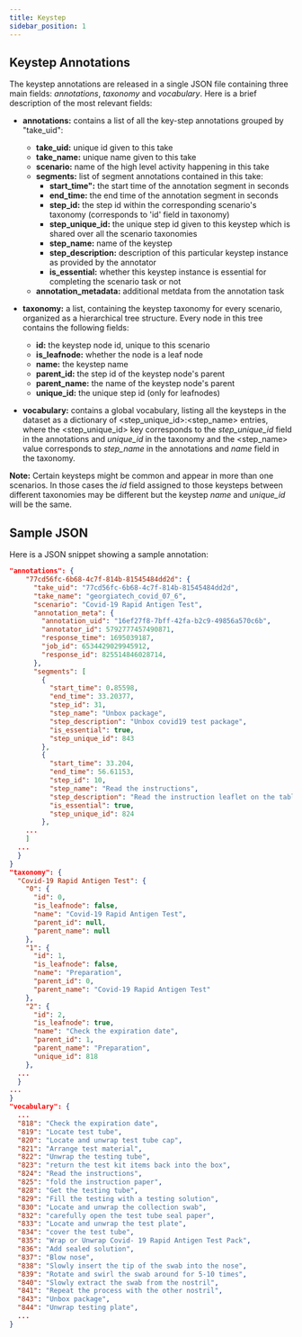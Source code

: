 ```yaml
---
title: Keystep
sidebar_position: 1
---
```


## Keystep Annotations

The keystep annotations are released in a single JSON file containing three main fields: *annotations*, *taxonomy* and *vocabulary*. Here is a brief description of the most relevant fields:

* **annotations:** contains a list of all the key-step annotations grouped by "take_uid": 
  - **take_uid:** unique id given to this take
  - **take_name:** unique name given to this take
  - **scenario:** name of the high level activity happening in this take
  - **segments:** list of segment annotations contained in this take:
    - **start_time":** the start time of the annotation segment in seconds
    - **end_time:** the end time of the annotation segment in seconds
    - **step_id:** the step id within the corresponding scenario's taxonomy (corresponds to 'id' field in taxonomy)
    - **step_unique_id:** the unique step id given to this keystep which is shared over all the scenario taxonomies
    - **step_name:** name of the keystep
    - **step_description:** description of this particular keystep instance as provided by the annotator
    - **is_essential:** whether this keystep instance is essential for completing the scenario task or not
  - **annotation_metadata:** additional metdata from the annotation task 
    
* **taxonomy:** a list, containing the keystep taxonomy for every scenario, organized as a hierarchical tree structure. Every node in this tree contains the following fields: 
    - **id:** the keystep node id, unique to this scenario
    - **is_leafnode:** whether the node is a leaf node 
    - **name:** the keystep name
    - **parent_id:** the step id of the keystep node's parent
    - **parent_name:** the name of the keystep node's parent
    - **unique_id:** the unique step id (only for leafnodes)

* **vocabulary:** contains a global vocabulary, listing all the keysteps in the dataset as a dictionary of <step_unique_id>:<step_name> entries, where the <step_unique_id> key corresponds to the *step_unique_id* field in the annotations and *unique_id* in the taxonomy and the <step_name> value corresponds to *step_name* in the annotations and *name* field in the taxonomy.

**Note:** Certain keysteps might be common and appear in more than one scenarios. In those cases the *id* field assigned to those keysteps between different taxonomies may be different but the keystep *name* and *unique_id* will be the same.

## Sample JSON

Here is a JSON snippet showing a sample annotation:        

```json
"annotations": {
    "77cd56fc-6b68-4c7f-814b-81545484dd2d": {
      "take_uid": "77cd56fc-6b68-4c7f-814b-81545484dd2d",
      "take_name": "georgiatech_covid_07_6",
      "scenario": "Covid-19 Rapid Antigen Test",
      "annotation_meta": {
        "annotation_uid": "16ef27f8-7bff-42fa-b2c9-49856a570c6b",
        "annotator_id": 5792777457490871,
        "response_time": 1695039187,
        "job_id": 6534429029945912,
        "response_id": 825514846028714,
      },
      "segments": [
        {
          "start_time": 0.85598,
          "end_time": 33.20377,
          "step_id": 31,
          "step_name": "Unbox package",
          "step_description": "Unbox covid19 test package",
          "is_essential": true,
          "step_unique_id": 843
        },
        {
          "start_time": 33.204,
          "end_time": 56.61153,
          "step_id": 10,
          "step_name": "Read the instructions",
          "step_description": "Read the instruction leaflet on the table",
          "is_essential": true,
          "step_unique_id": 824
        },
    ...
    ]
  ...
  }
}
"taxonomy": {
  "Covid-19 Rapid Antigen Test": {
    "0": {
      "id": 0,
      "is_leafnode": false,
      "name": "Covid-19 Rapid Antigen Test",
      "parent_id": null,
      "parent_name": null
    },
    "1": {
      "id": 1,
      "is_leafnode": false,
      "name": "Preparation",
      "parent_id": 0,
      "parent_name": "Covid-19 Rapid Antigen Test"
    },
    "2": {
      "id": 2,
      "is_leafnode": true,
      "name": "Check the expiration date",
      "parent_id": 1,
      "parent_name": "Preparation",
      "unique_id": 818
    },
  ...
  }
...
}
"vocabulary": {
  ...
  "818": "Check the expiration date",
  "819": "Locate test tube",
  "820": "Locate and unwrap test tube cap",
  "821": "Arrange test material",
  "822": "Unwrap the testing tube",
  "823": "return the test kit items back into the box",
  "824": "Read the instructions",
  "825": "fold the instruction paper",
  "828": "Get the testing tube",
  "829": "Fill the testing with a testing solution",
  "830": "Locate and unwrap the collection swab",
  "832": "carefully open the test tube seal paper",
  "833": "Locate and unwrap the test plate",
  "834": "cover the test tube",
  "835": "Wrap or Unwrap Covid- 19 Rapid Antigen Test Pack",
  "836": "Add sealed solution",
  "837": "Blow nose",
  "838": "Slowly insert the tip of the swab into the nose",
  "839": "Rotate and swirl the swab around for 5-10 times",
  "840": "Slowly extract the swab from the nostril",
  "841": "Repeat the process with the other nostril",
  "843": "Unbox package",
  "844": "Unwrap testing plate",
  ...
}





  



